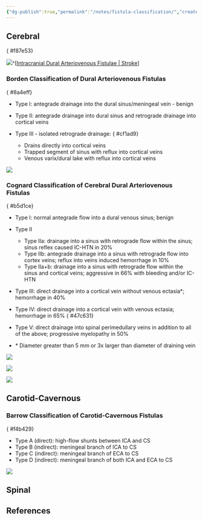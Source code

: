```yaml
---
{"dg-publish":true,"permalink":"/notes/fistula-classification/","created":"2023-05-11T20:45:00.074-05:00","updated":"2023-05-11T20:52:14.915-05:00"}
---
```



## Cerebral
{ #f87e53}


![](https://i.imgur.com/X87CxX7.png)^[[Intracranial Dural Arteriovenous Fistulae | Stroke](https://www.ahajournals.org/doi/10.1161/STROKEAHA.116.012784)]

### Borden Classification of Dural Arteriovenous Fistulas
{ #8a4eff}


- Type I: antegrade drainage into the dural sinus/meningeal vein - benign
- Type II: antegrade drainage into dural sinus and retrograde drainage into cortical veins
- Type III - isolated retrograde drainage:
{ #cf1ad9}

	- Drains directly into cortical veins
	- Trapped segment of sinus with reflux into cortical veins
	- Venous varix/dural lake with reflux into cortical veins

![](https://i.imgur.com/8wV2fSr.jpg)

### Cognard Classification of Cerebral Dural Arteriovenous Fistulas
{ #b5d1ce}


- Type I: normal antegrade flow into a dural venous sinus; benign
- Type II
	- Type IIa: drainage into a sinus with retrograde flow within the sinus; sinus reflex caused IC-HTN in 20%
	- Type IIb: antegrade drainage into a sinus with retrograde flow into cortex veins; reflux into veins induced hemorrhage in 10%
	- Type IIa+b: drainage into a sinus with retrograde flow within the sinus and cortical veins; aggressive in 66% with bleeding and/or IC-HTN
- Type III: direct drainage into a cortical vein without venous ectasia*; hemorrhage in 40%
- Type IV: direct drainage into a cortical vein with venous ectasia; hemorrhage in 65%
{ #47c631}

- Type V: direct drainage into spinal perimedullary veins in addition to all of the above; progressive myelopathy in 50%
- \* Diameter greater than 5 mm or 3x larger than diameter of draining vein

![](https://i.imgur.com/jtfvoAE.jpg)

![](https://i.imgur.com/CyorQKs.jpg)

![](https://i.imgur.com/xHZcURA.jpg)

## Carotid-Cavernous 
### Barrow Classification of Carotid-Cavernous Fistulas
{ #f4b429}


- Type A (direct): high-flow shunts between ICA and CS
- Type B (indirect): meningeal branch of ICA to CS
- Type C (indirect): meningeal branch of ECA to CS
- Type D (indirect): meningeal branch of both ICA and ECA to CS

![](https://i.imgur.com/Is9qrw8.jpg)

## Spinal

## References
